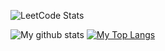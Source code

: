 ![LeetCode Stats](https://leetcode.card.workers.dev/rush_p?theme=nord&font=&extension=activity)

![My github stats](https://github-readme-stats.vercel.app/api?username=RusPatel1996&count_private=true&show_icons=true&hide_border=true&theme=nord)
[![My Top Langs](https://github-readme-stats.vercel.app/api/top-langs/?username=RusPatel1996&count_private=true&layout=compact&langs_count=8&hide_border=true&theme=nord)](https://github.com/RusPatel1996)

<!-- 
![My github stats](https://github-readme-stats.vercel.app/api?username=RusPatel1996&count_private=true&show_icons=true&title_color=4fffb0&icon_color=4fffb0&text_color=fff&bg_color=40,273849,292d3e,292d3e,273849)
[![My Top Langs](https://github-readme-stats.vercel.app/api/top-langs/?username=RusPatel1996&count_private=true&layout=compact&langs_count=8&title_color=4fffb0&icon_color=4fffb0&text_color=fff&bg_color=40,273849,292d3e,292d3e,273849)](https://github.com/RusPatel1996)
 -->
